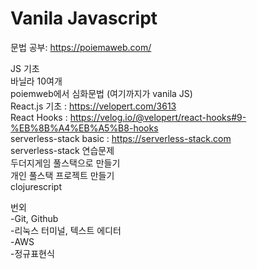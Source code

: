 # Vanila Javascript

문법 공부: <https://poiemaweb.com/>   

JS 기초   
바닐라 10여개   
poiemweb에서 심화문법 (여기까지가 vanila JS)   
React.js 기초 : <https://velopert.com/3613>   
React Hooks : <https://velog.io/@velopert/react-hooks#9-%EB%8B%A4%EB%A5%B8-hooks>   
serverless-stack basic : <https://serverless-stack.com>   
serverless-stack 연습문제   
두더지게임 풀스택으로 만들기   
개인 풀스택 프로젝트 만들기   
clojurescript   

번외   
-Git, Github   
-리눅스 터미널, 텍스트 에디터   
-AWS   
-정규표현식   